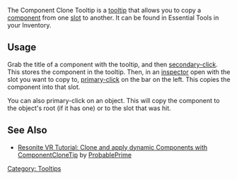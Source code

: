 The Component Clone Tooltip is a [tooltip](Common_Tooltips "wikilink")
that allows you to copy a [component](component "wikilink") from one
[slot](slot "wikilink") to another. It can be found in Essential Tools
in your Inventory.

## Usage

Grab the title of a component with the tooltip, and then
[secondary-click](Basic_Controls "wikilink"). This stores the component
in the tooltip. Then, in an [inspector](Scene_Inspector "wikilink") open
with the slot you want to copy to,
[primary-click](Basic_Controls "wikilink") on the bar on the left. This
copies the component into that slot.

You can also primary-click on an object. This will copy the component to
the object's root (if it has one) or to the slot that was hit.

## See Also

-   [Resonite VR Tutorial: Clone and apply dynamic Components with
    ComponentCloneTip](https://www.youtube.com/watch?v=uJq7I5ZGRY0) by
    [ProbablePrime](User:ProbablePrime "wikilink")

[Category: Tooltips](Category:_Tooltips "wikilink")